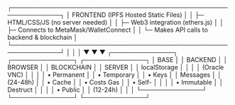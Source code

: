 ┌─────────────────────────────────────────────────────────────┐
│              FRONTEND (IPFS Hosted Static Files)            │
│  ├─ HTML/CSS/JS (no server needed)                          │
│  ├─ Web3 integration (ethers.js)                            │
│  ├─ Connects to MetaMask/WalletConnect                      │
│  └─ Makes API calls to backend & blockchain                 │
└─────────────────────────────────────────────────────────────┘
           │                    │                    │
           ▼                    ▼                    ▼
   ┌──────────────┐    ┌──────────────┐    ┌──────────────┐
   │    BASE      │    │   BACKEND    │    │  BROWSER     │
   │  BLOCKCHAIN  │    │   SERVER     │    │ localStorage │
   │              │    │ (Oracle VNC) │    │              │
   │ • Permanent  │    │ • Temporary  │    │ • Keys       │
   │   Messages   │    │   (24-48h)   │    │ • Cache      │
   │ • Costs Gas  │    │ • Self-      │    │              │
   │ • Immutable  │    │   Destruct   │    │              │
   │ • Public     │    │   (12-24h)   │    │              │
   └──────────────┘    └──────────────┘    └──────────────┘
